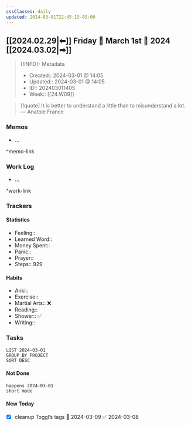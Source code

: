 ```yaml
---
cssClasses: daily
updated: 2024-03-01T22:45:15-05:00
---
```


## [[2024.02.29|⬅]] Friday 💠 March 1st 💠 2024 [[2024.03.02|➡]]

> [!INFO]- Metadata
> - Created:: 2024-03-01 @ 14:05
> - Updated:: 2024-03-01 @ 14:05
> - ID:: 202403011405
> - Week:: [[24.W09]]

> [!quote] It is better to understand a little than to misunderstand a lot.
> — Anatole France

### Memos
- …

^memo-link

### Work Log
- …

^work-link

### Trackers

#### Statistics

- Feeling:: 
- Learned Word:: 
- Money Spent:: 
- Panic:: 
- Prayer:: 
- Steps:: 929

#### Habits

- Anki:: 
- Exercise:: 
- Martial Arts:: ❌
- Reading:: 
- Shower:: ✅
- Writing:: 

### Tasks

```toggl
LIST 2024-03-01
GROUP BY PROJECT
SORT DESC
```

#### Not Done

```tasks
happens 2024-03-01
short mode
```

#### New Today
- [x] cleanup Toggl’s tags 📅 2024-03-09 ✅ 2024-03-08
